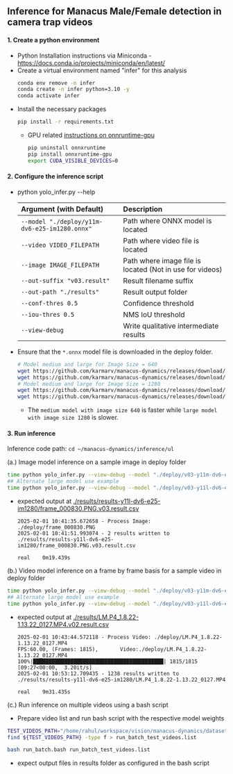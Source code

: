## Inference for Manacus Male/Female detection in camera trap videos


#### 1. Create a python environment 

- Python Installation instructions via Miniconda - https://docs.conda.io/projects/miniconda/en/latest/
- Create a virtual environment named "infer" for this analysis
  ```bash
  conda env remove -n infer
  conda create -n infer python=3.10 -y
  conda activate infer
  ```
- Install the necessary packages
  ```bash
  pip install -r requirements.txt
  ```
  - GPU related [instructions on onnruntime-gpu](https://onnxruntime.ai/docs/install/#install-onnx-runtime-gpu-cuda-12x)
    ```bash
    pip uninstall onnxruntime
    pip install onnxruntime-gpu
    export CUDA_VISIBLE_DEVICES=0
    ```

#### 2. Configure the inference script
- python yolo_infer.py --help

  | Argument (with Default)                            | Description                                              |
  | :------------------------------------------------- | :------------------------------------------------------- |
  | `--model "./deploy/y11m-dv6-e25-im1280.onnx"`      | Path where ONNX model is located                         |
  | `--video VIDEO_FILEPATH`                           | Path where video file is located                         |
  | `--image IMAGE_FILEPATH`                           | Path where image file is located (Not in use for videos) |
  | `--out-suffix "v03.result"`                        | Result filename suffix                                   |
  | `--out-path "./results"`                           | Result output folder                                     |
  | `--conf-thres 0.5`                                 | Confidence threshold                                     |
  | `--iou-thres 0.5`                                  | NMS IoU threshold                                        |
  | `--view-debug`                                     | Write qualitative intermediate results                   |

- Ensure that the `*.onnx` model file is downloaded in the deploy folder.
  ```bash
  # Model medium and large for Image Size = 640 
  wget https://github.com/karmarv/manacus-dynamics/releases/download/v0.3/v03-y11m-dv6-e25-im640.onnx   -O ./deploy/v03-y11m-dv6-e25-im640.onnx
  wget https://github.com/karmarv/manacus-dynamics/releases/download/v0.3/v03-y11l-dv6-e25-im640.onnx   -O ./deploy/v03-y11l-dv6-e25-im640.onnx
  # Model medium and large for Image Size = 1280
  wget https://github.com/karmarv/manacus-dynamics/releases/download/v0.3/v03-y11m-dv6-e25-im1280.onnx  -O ./deploy/v03-y11m-dv6-e25-im1280.onnx
  wget https://github.com/karmarv/manacus-dynamics/releases/download/v0.3/v03-y11l-dv6-e25-im1280.onnx  -O ./deploy/v03-y11l-dv6-e25-im1280.onnx
  ``` 
  - The `medium model with image size 640` is faster while `large model with image size 1280` is slower.


#### 3. Run inference 

Inference code path: `cd ~/manacus-dynamics/inference/ul`

(a.) Image model inference on a sample image in deploy folder
```bash
time python yolo_infer.py --view-debug --model "./deploy/v03-y11m-dv6-e25-im640.onnx" --out-path "./results/results-y11m-dv6-e25-im640" --image "./deploy/frame_000830.PNG"
## Alternate large model use example
time python yolo_infer.py --view-debug --model "./deploy/v03-y11l-dv6-e25-im1280.onnx" --out-path "./results/results-y11l-dv6-e25-im1280" --image "./deploy/frame_000830.PNG"
```
- expected output at [./results/results-y11l-dv6-e25-im1280/frame_000830.PNG.v03.result.csv](./results/results-y11l-dv6-e25-im1280/frame_000830.PNG.v03.result.csv)
  ```log
  2025-02-01 10:41:35.672658 - Process Image: ./deploy/frame_000830.PNG
  2025-02-01 10:41:51.993074 - 2 results written to ./results/results-y11l-dv6-e25-im1280/frame_000830.PNG.v03.result.csv
  
  real    0m19.439s
  ```

(b.) Video model inference on a frame by frame basis for a sample video in deploy folder
```bash
time python yolo_infer.py --view-debug --model "./deploy/v03-y11m-dv6-e25-im640.onnx" --out-path "./results/results-y11m-dv6-e25-im640" --video "./deploy/LM.P4_1.8.22-1.13.22_0127.MP4"
## Alternate large model use example
time python yolo_infer.py --view-debug --model "./deploy/v03-y11l-dv6-e25-im1280.onnx" --out-path "./results/results-y11l-dv6-e25-im1280" --video "./deploy/LM.P4_1.8.22-1.13.22_0127.MP4"
```
- expected output at [./results/LM.P4_1.8.22-1.13.22_0127.MP4.v02.result.csv](./results/LM.P4_1.8.22-1.13.22_0127.MP4.v02.result.csv)
  ```log
  2025-02-01 10:43:44.572118 - Process Video: ./deploy/LM.P4_1.8.22-1.13.22_0127.MP4
  FPS:60.00, (Frames: 1815),       Video:./deploy/LM.P4_1.8.22-1.13.22_0127.MP4
  100%|██████████████████████████████████████████| 1815/1815 [09:27<00:00,  3.20it/s]
  2025-02-01 10:53:12.709435 - 1238 results written to ./results/results-y11l-dv6-e25-im1280/LM.P4_1.8.22-1.13.22_0127.MP4

  real    9m31.435s
  ```

(c.) Run inference on multiple videos using a bash script
- Prepare video list and run bash script with the respective model weights
```bash
TEST_VIDEOS_PATH="/home/rahul/workspace/vision/manacus-dynamics/dataset/fcat/box/test_videos"
find ${TEST_VIDEOS_PATH} -type f > run_batch_test_videos.list
```
```bash
bash run_batch.bash run_batch_test_videos.list
```
- expect output files in results folder as configured in the bash script
